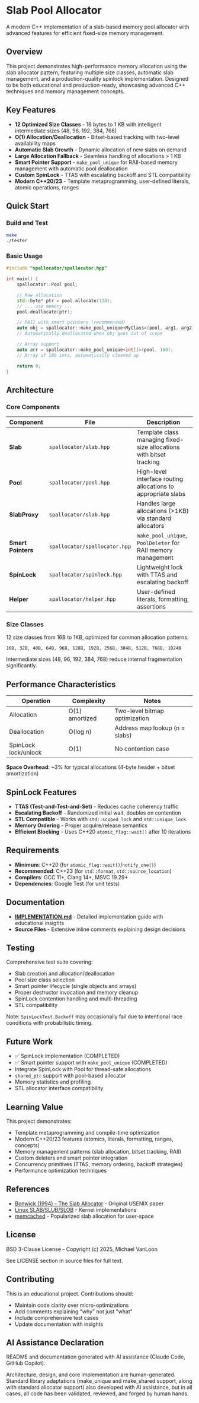 # Slab Pool Allocator

A modern C++ implementation of a slab-based memory pool allocator with advanced features for efficient fixed-size memory management.

## Overview

This project demonstrates high-performance memory allocation using the slab allocator pattern, featuring multiple size classes, automatic slab management, and a production-quality spinlock implementation. Designed to be both educational and production-ready, showcasing advanced C++ techniques and memory management concepts.

## Key Features

- **12 Optimized Size Classes** - 16 bytes to 1 KB with intelligent intermediate sizes (48, 96, 192, 384, 768)
- **O(1) Allocation/Deallocation** - Bitset-based tracking with two-level availability maps
- **Automatic Slab Growth** - Dynamic allocation of new slabs on demand
- **Large Allocation Fallback** - Seamless handling of allocations > 1 KB
- **Smart Pointer Support** - `make_pool_unique` for RAII-based memory management with automatic pool deallocation
- **Custom SpinLock** - TTAS with escalating backoff and STL compatibility
- **Modern C++20/23** - Template metaprogramming, user-defined literals, atomic operations, ranges

## Quick Start

### Build and Test

```bash
make
./tester
```

### Basic Usage

```cpp
#include "spallocator/spallocator.hpp"

int main() {
    spallocator::Pool pool;

    // Raw allocation
    std::byte* ptr = pool.allocate(128);
    // ... use memory ...
    pool.deallocate(ptr);

    // RAII with smart pointers (recommended)
    auto obj = spallocator::make_pool_unique<MyClass>(pool, arg1, arg2);
    // Automatically deallocated when obj goes out of scope

    // Array support
    auto arr = spallocator::make_pool_unique<int[]>(pool, 100);
    // Array of 100 ints, automatically cleaned up

    return 0;
}
```

## Architecture

### Core Components

| Component | File | Description |
|-----------|------|-------------|
| **Slab** | `spallocator/slab.hpp` | Template class managing fixed-size allocations with bitset tracking |
| **Pool** | `spallocator/pool.hpp` | High-level interface routing allocations to appropriate slabs |
| **SlabProxy** | `spallocator/slab.hpp` | Handles large allocations (>1KB) via standard allocators |
| **Smart Pointers** | `spallocator/spallocator.hpp` | `make_pool_unique`, `PoolDeleter` for RAII memory management |
| **SpinLock** | `spallocator/spinlock.hpp` | Lightweight lock with TTAS and escalating backoff |
| **Helper** | `spallocator/helper.hpp` | User-defined literals, formatting, assertions |

### Size Classes

12 size classes from 16B to 1KB, optimized for common allocation patterns:

```
16B, 32B, 48B, 64B, 96B, 128B, 192B, 256B, 384B, 512B, 768B, 1024B
```

Intermediate sizes (48, 96, 192, 384, 768) reduce internal fragmentation significantly.

## Performance Characteristics

| Operation | Complexity | Notes |
|-----------|------------|-------|
| Allocation | O(1) amortized | Two-level bitmap optimization |
| Deallocation | O(log n) | Address map lookup (n = slabs) |
| SpinLock lock/unlock | O(1) | No contention case |

**Space Overhead**: ~3% for typical allocations (4-byte header + bitset amortization)

## SpinLock Features

- **TTAS (Test-and-Test-and-Set)** - Reduces cache coherency traffic
- **Escalating Backoff** - Randomized initial wait, doubles on contention
- **STL Compatible** - Works with `std::scoped_lock` and `std::unique_lock`
- **Memory Ordering** - Proper acquire/release semantics
- **Efficient Blocking** - Uses C++20 `atomic_flag::wait()` after 10 iterations

## Requirements

- **Minimum**: C++20 (for `atomic_flag::wait()`/`notify_one()`)
- **Recommended**: C++23 (for `std::format`, `std::source_location`)
- **Compilers**: GCC 11+, Clang 14+, MSVC 19.29+
- **Dependencies**: Google Test (for unit tests)

## Documentation

- **[IMPLEMENTATION.md](IMPLEMENTATION.md)** - Detailed implementation guide with educational insights
- **Source Files** - Extensive inline comments explaining design decisions

## Testing

Comprehensive test suite covering:
- Slab creation and allocation/deallocation
- Pool size class selection
- Smart pointer lifecycle (single objects and arrays)
- Proper destructor invocation and memory cleanup
- SpinLock contention handling and multi-threading
- STL compatibility

Note: `SpinLockTest.Backoff` may occasionally fail due to intentional race conditions with probabilistic timing.

## Future Work

- ✅ SpinLock implementation (COMPLETED)
- ✅ Smart pointer support with `make_pool_unique` (COMPLETED)
- Integrate SpinLock with Pool for thread-safe allocations
- `shared_ptr` support with pool-based allocator
- Memory statistics and profiling
- STL allocator interface compatibility

## Learning Value

This project demonstrates:
- Template metaprogramming and compile-time optimization
- Modern C++20/23 features (atomics, literals, formatting, ranges, concepts)
- Memory management patterns (slab allocation, bitset tracking, RAII)
- Custom deleters and smart pointer integration
- Concurrency primitives (TTAS, memory ordering, backoff strategies)
- Performance optimization techniques

## References

- [Bonwick (1994) - The Slab Allocator](https://www.usenix.org/legacy/publications/library/proceedings/bos94/full_papers/bonwick.ps) - Original USENIX paper
- [Linux SLAB/SLUB/SLOB](https://www.kernel.org/doc/gorman/html/understand/understand011.html) - Kernel implementations
- [memcached](https://memcached.org/) - Popularized slab allocation for user-space

## License

BSD 3-Clause License - Copyright (c) 2025, Michael VanLoon

See LICENSE section in source files for full text.

## Contributing

This is an educational project. Contributions should:
- Maintain code clarity over micro-optimizations
- Add comments explaining "why" not just "what"
- Include comprehensive test cases
- Update documentation with insights

## AI Assistance Declaration

README and documentation generated with AI assistance (Claude Code, GitHub Copilot).

Architecture, design, and core implementation are human-generated. Standard library
adaptations (make_unique and make_shared support, along with standard allocator
support) also developed with AI assistance, but in all cases, all code has
been validated, reviewed, and forged by human hands.
